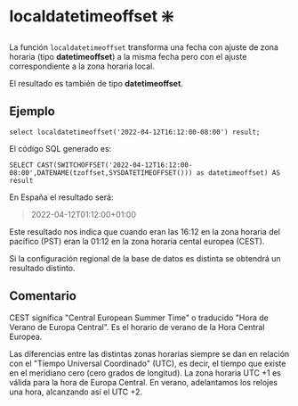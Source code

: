 ﻿---
SidebarGroup: "Funciones de fecha"
Autogenerated: true
---

# localdatetimeoffset ❇️

La función `localdatetimeoffset` transforma una fecha con ajuste de zona horaria (tipo **datetimeoffset**) a la misma fecha pero con el ajuste correspondiente a la zona horaria local.

El resultado es también de tipo **datetimeoffset**.

## Ejemplo

```
select localdatetimeoffset('2022-04-12T16:12:00-08:00') result;
```

El código SQL generado es:


```
SELECT CAST(SWITCHOFFSET('2022-04-12T16:12:00-08:00',DATENAME(tzoffset,SYSDATETIMEOFFSET())) as datetimeoffset) AS result
```

En España el resultado será:

> 2022-04-12T01:12:00+01:00

Este resultado nos indica que cuando eran las 16:12 en la zona horaria del pacífico (PST) eran la 01:12 en la zona horaria cental europea (CEST).

Si la configuración regional de la base de datos es distinta se obtendrá un resultado distinto.


## Comentario

CEST significa "Central European Summer Time" o traducido "Hora de Verano de Europa Central". Es el horario de verano de la Hora Central Europea.

Las diferencias entre las distintas zonas horarias siempre se dan en relación con el "Tiempo Universal Coordinado" (UTC), es decir, el tiempo que existe en el meridiano cero (cero grados de longitud). La zona horaria UTC +1 es válida para la hora de Europa Central. En verano, adelantamos los relojes una hora, alcanzando así el UTC +2.


